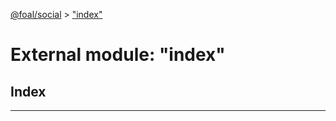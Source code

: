 [@foal/social](../README.md) > ["index"](../modules/_index_.md)

# External module: "index"

## Index

---

